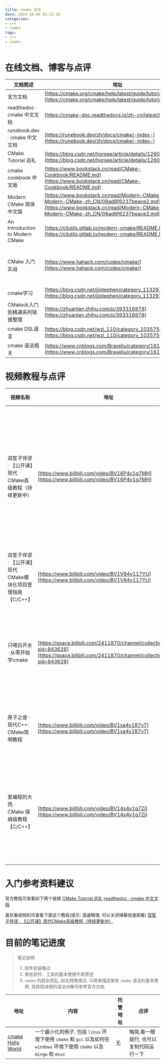 ```yaml
---
title: cmake 总览
date: 2024-10-09 02:22:18
categories:
- c++
- cmake
tags:
- c++
- cmake
---
```


# 在线文档、博客与点评

|文档简述|地址|点评|
|--|--|--|
|官方文档|[https://cmake.org/cmake/help/latest/guide/tutorial/index.html](https://cmake.org/cmake/help/latest/guide/tutorial/index.html)|cmake 的官方文档, 懂的都懂|
|readthedoc · cmake 中文文档|[https://cmake-doc.readthedocs.io/zh-cn/latest/index.html]|目前我可以找到的最好的中文文档, 翻译完整|
|runebook.dev · cmake 中文文档|[https://runebook.dev/zh/docs/cmake/-index-](https://runebook.dev/zh/docs/cmake/-index-)|查阅标准函数比较方便|
|CMake Tutorial 巡礼|[https://blog.csdn.net/horsee/article/details/126047555](https://blog.csdn.net/horsee/article/details/126047555)|官方 tutorial 翻译,质量不错|
|cmake cookbook 中文版|[https://www.bookstack.cn/read/CMake-Cookbook/README.md](https://www.bookstack.cn/read/CMake-Cookbook/README.md)|完整,建议粗略看一遍|
|Modern CMake 简体中文版|[https://www.bookstack.cn/read/Modern-CMake-CN-Modern-CMake-zh_CN/08ad6f6237beace2.md](https://www.bookstack.cn/read/Modern-CMake-CN-Modern-CMake-zh_CN/08ad6f6237beace2.md)|较完整, 建议粗略看一遍|
|An Introduction to Modern CMake|[https://cliutils.gitlab.io/modern-cmake/README.html](https://cliutils.gitlab.io/modern-cmake/README.html)|喜欢英文版可以看这个|
|CMake 入门实战|[https://www.hahack.com/codes/cmake/](https://www.hahack.com/codes/cmake/)|可以大略看一遍, 了解一下 `cmake` 是如何使用的, 源码: [https://github.com/wzpan/cmake-demo](https://github.com/wzpan/cmake-demo)|
|cmake学习|[https://blog.csdn.net/jjjstephen/category_11329777.html](https://blog.csdn.net/jjjstephen/category_11329777.html)|比较有参考价值|
|CMake从入门到精通系列链接整理|[https://zhuanlan.zhihu.com/p/393316878](https://zhuanlan.zhihu.com/p/393316878)|吊炸天|
|cmake DSL语言|[https://blog.csdn.net/wzj_110/category_10357507.html](https://blog.csdn.net/wzj_110/category_10357507.html)|另一个吊炸天|
|cmake 语法相关|[https://www.cnblogs.com/Braveliu/category/1614009.html](https://www.cnblogs.com/Braveliu/category/1614009.html)|比较有参考价值|

# 视频教程与点评
|视频名称|地址|点评|
|--|--|--|
|双笙子佯谬 · 【公开课】现代CMake高级教程（持续更新中）|[https://www.bilibili.com/video/BV16P4y1g7MH](https://www.bilibili.com/video/BV16P4y1g7MH)|这个 up 主语速略慢, 就入门来说, 内容极其扎实|
|双笙子佯谬 · 【公开课】现代CMake模块化项目管理指南【C/C++】|[https://www.bilibili.com/video/BV1V84y117YU](https://www.bilibili.com/video/BV1V84y117YU)|还是上一个 up 主的|
|只喝白开水 · 从零开始学cmake|[https://space.bilibili.com/2411870/channel/collectiondetail?sid=843628](https://space.bilibili.com/2411870/channel/collectiondetail?sid=843628)|略零散, 一些较为深入的基操|
|原子之音 · 现代C++: CMake简明教程|[https://www.bilibili.com/video/BV1xa4y1R7vT](https://www.bilibili.com/video/BV1xa4y1R7vT)|较完整,可简单入门|
|爱编程的大丙 · CMake 保姆级教程【C/C++】|[https://www.bilibili.com/video/BV14s4y1g7Zj](https://www.bilibili.com/video/BV14s4y1g7Zj)|卖课的, 这个视频教程可简单入门|

# 入门参考资料建议

官方教程可查看如下两个链接
[CMake Tutorial 巡礼](https://blog.csdn.net/horsee/article/details/126047555)
[readthedoc · cmake 中文文档](https://cmake-doc.readthedocs.io/zh-cn/latest/guide/tutorial/index.html)

喜欢看视频的可查看下面这个教程(提示: 语速略慢, 可以关闭弹幕倍速观看)
[双笙子佯谬 · 【公开课】现代CMake高级教程（持续更新中）](https://www.bilibili.com/video/BV16P4y1g7MH)

# 目前的笔记进度

> 笔记说明
> 1. 软件安装略过
> 2. 某些软件、工具的基本使用不再赘述
> 3. `cmake` 内容杂而乱, 如无特殊情况, 只简单描述某些 `cmake` 语法的基本使用, 具体而详细的语法详解可参考官方文档

|地址|内容|托管地址|点评|
|--|--|--|--|
|[cmake Hello World](/2024/10/09/cmake-Hello-World/)|一个最小化的例子, 包括 `linux` 环境下使用 `cmake` 和 `gcc` 以及如何在 `windows` 环境下使用 `cmake` 以及 `mingw` 和 `msvc` |无|略简,看一眼就行, 也可以复制代码运行一下|